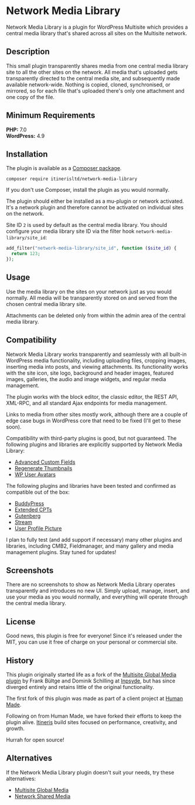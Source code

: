 # Network Media Library

Network Media Library is a plugin for WordPress Multisite which provides a central media library that's shared across all sites on the Multisite network.

## Description

This small plugin transparently shares media from one central media library site to all the other sites on the network. All media that's uploaded gets transparently directed to the central media site, and subsequently made available network-wide. Nothing is copied, cloned, synchronised, or mirrored, so for each file that's uploaded there's only one attachment and one copy of the file.

## Minimum Requirements

**PHP:** 7.0  
**WordPress:** 4.9

## Installation

The plugin is available as a [Composer package](https://packagist.org/packages/itinerisltd/network-media-library).

    composer require itinerisltd/network-media-library

If you don't use Composer, install the plugin as you would normally.

The plugin should either be installed as a mu-plugin or network activated. It's a network plugin and therefore cannot be activated on individual sites on the network.

Site ID `2` is used by default as the central media library. You should configure your media library site ID via the filter hook `network-media-library/site_id`:

```php
add_filter("network-media-library/site_id", function ($site_id) {
  return 123;
});
```

## Usage

Use the media library on the sites on your network just as you would normally. All media will be transparently stored on and served from the chosen central media library site.

Attachments can be deleted only from within the admin area of the central media library.

## Compatibility

Network Media Library works transparently and seamlessly with all built-in WordPress media functionality, including uploading files, cropping images, inserting media into posts, and viewing attachments. Its functionality works with the site icon, site logo, background and header images, featured images, galleries, the audio and image widgets, and regular media management.

The plugin works with the block editor, the classic editor, the REST API, XML-RPC, and all standard Ajax endpoints for media management.

Links to media from other sites mostly work, although there are a couple of edge case bugs in WordPress core that need to be fixed (I'll get to these soon).

Compatibility with third-party plugins is good, but not guaranteed. The following plugins and libraries are explicitly supported by Network Media Library:

- [Advanced Custom Fields](https://wordpress.org/plugins/advanced-custom-fields/)
- [Regenerate Thumbnails](https://wordpress.org/plugins/regenerate-thumbnails/)
- [WP User Avatars](https://wordpress.org/plugins/wp-user-avatars/)

The following plugins and libraries have been tested and confirmed as compatible out of the box:

- [BuddyPress](https://wordpress.org/plugins/buddypress/)
- [Extended CPTs](https://github.com/johnbillion/extended-cpts)
- [Gutenberg](https://wordpress.org/plugins/gutenberg/)
- [Stream](https://wordpress.org/plugins/stream/)
- [User Profile Picture](https://wordpress.org/plugins/metronet-profile-picture/)

I plan to fully test (and add support if necessary) many other plugins and libraries, including CMB2, Fieldmanager, and many gallery and media management plugins. Stay tuned for updates!

## Screenshots

There are no screenshots to show as Network Media Library operates transparently and introduces no new UI. Simply upload, manage, insert, and use your media as you would normally, and everything will operate through the central media library.

## License

Good news, this plugin is free for everyone! Since it's released under the MIT, you can use it free of charge on your personal or commercial site.

## History

This plugin originally started life as a fork of the [Multisite Global Media plugin](https://github.com/bueltge/multisite-global-media) by Frank Bültge and Dominik Schilling at [Inpsyde](https://inpsyde.com/), but has since diverged entirely and retains little of the original functionality.

The first fork of this plugin was made as part of a client project at [Human Made](https://humanmade.com/).

Following on from Human Made, we have forked their efforts to keep the plugin alive. [Itineris](https://www.itineris.co.uk) build sites focused on performance, creativity, and growth.

Hurrah for open source!

## Alternatives

If the Network Media Library plugin doesn't suit your needs, try these alternatives:

- [Multisite Global Media](https://github.com/bueltge/multisite-global-media)
- [Network Shared Media](https://wordpress.org/plugins/network-shared-media/)
